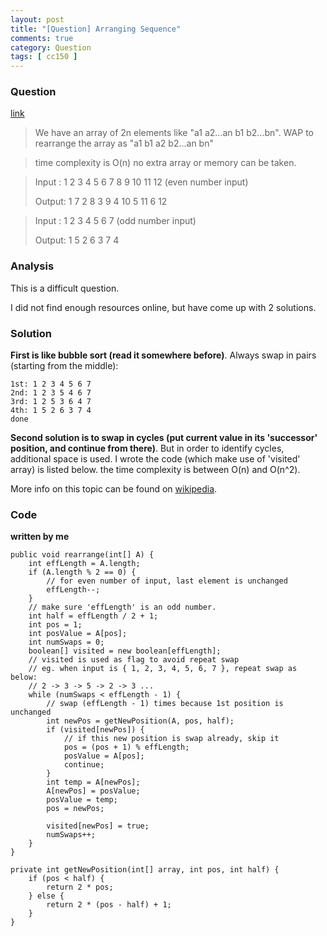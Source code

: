 ```yaml
---
layout: post
title: "[Question] Arranging Sequence"
comments: true
category: Question
tags: [ cc150 ]
---
```


### Question 

[link](http://tech-queries.blogspot.sg/2008/11/arranging-sequence.html)

> We have an array of 2n elements like "a1 a2...an b1 b2...bn". WAP to rearrange the array as "a1 b1 a2 b2...an bn"

> time complexity is O(n) no extra array or memory can be taken.

> Input : 1 2 3 4 5 6 7 8 9 10 11 12 (even number input)
>
> Output: 1 7 2 8 3 9 4 10 5 11 6 12

> Input : 1 2 3 4 5 6 7 (odd number input)
>
> Output: 1 5 2 6 3 7 4

### Analysis

This is a difficult question. 

I did not find enough resources online, but have come up with 2 solutions.

### Solution

__First is like bubble sort (read it somewhere before)__. Always swap in pairs (starting from the middle): 

	1st: 1 2 3 4 5 6 7
	2nd: 1 2 3 5 4 6 7
	3rd: 1 2 5 3 6 4 7
	4th: 1 5 2 6 3 7 4
	done

__Second solution is to swap in cycles (put current value in its 'successor' position, and continue from there)__. But in order to identify cycles, additional space is used. I wrote the code (which make use of 'visited' array) is listed below. the time complexity is between O(n) and O(n^2). 

More info on this topic can be found on [wikipedia](http://en.wikipedia.org/wiki/In-place_matrix_transposition). 

### Code

__written by me__

	public void rearrange(int[] A) {
		int effLength = A.length;
		if (A.length % 2 == 0) {
			// for even number of input, last element is unchanged
			effLength--;
		}
		// make sure 'effLength' is an odd number.
		int half = effLength / 2 + 1;
		int pos = 1;
		int posValue = A[pos];
		int numSwaps = 0;
		boolean[] visited = new boolean[effLength];
		// visited is used as flag to avoid repeat swap
		// eg. when input is { 1, 2, 3, 4, 5, 6, 7 }, repeat swap as below:
		// 2 -> 3 -> 5 -> 2 -> 3 ...
		while (numSwaps < effLength - 1) {
			// swap (effLength - 1) times because 1st position is unchanged
			int newPos = getNewPosition(A, pos, half);
			if (visited[newPos]) {
				// if this new position is swap already, skip it
				pos = (pos + 1) % effLength;
				posValue = A[pos];
				continue;
			}
			int temp = A[newPos];
			A[newPos] = posValue;
			posValue = temp;
			pos = newPos;

			visited[newPos] = true;
			numSwaps++;
		}
	}

	private int getNewPosition(int[] array, int pos, int half) {
		if (pos < half) {
			return 2 * pos;
		} else {
			return 2 * (pos - half) + 1;
		}
	}
